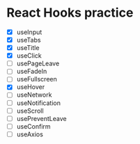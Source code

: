 # React Hooks practice

- [x] useInput
- [x] useTabs
- [x] useTitle
- [x] useClick
- [ ] usePageLeave
- [ ] useFadeIn
- [ ] useFullscreen
- [x] useHover
- [ ] useNetwork
- [ ] useNotification
- [ ] useScroll
- [ ] usePreventLeave
- [ ] useConfirm
- [ ] useAxios
